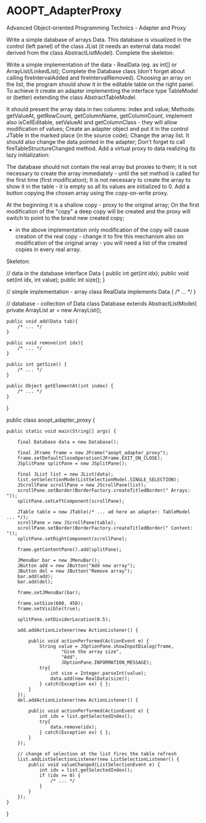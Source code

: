 # AOOPT_AdapterProxy
Advanced Object-oriented Programming Technics - Adapter and Proxy

Write a simple database of arrays Data. This database is visualized in the control (left panel) of the class JList (it needs an external data model derived from the class AbstractListModel).
Complete the skeleton:

Write a simple implementation of the data - RealData (eg. as int[] or ArrayList/LinkedList);
Complete the Database class (don't forget about calling fireIntervalAdded and fireIntervalRemoved).
Choosing an array on the list, the program should show it in the editable table on the right panel. To achieve it create an adapter implementing the interface type TableModel or (better) extending the class AbstractTableModel.

It should present the array data in two columns: index and value;
Methods: getValueAt, getRowCount, getColumnName, getColumnCount, implement also isCellEditable, setValueAt and getColumnClass - they will allow modification of values;
Create an adapter object and put it in the control JTable in the marked place (in the source code);
Change the array list. It should also change the data pointed in the adapter;
Don't forget to call  fireTableStructureChanged method.
Add a virtual proxy to data realizing its lazy initialization:

The database should not contain the real array but proxies to them;
It is not necessary to create the array immediately - until the set method is called for the first time (first modification);
It is not necessary to create the array to show it in the table  - it is empty so all its values are initialized to 0.
Add a button copying the chosen array using the copy-on-write proxy.

At the beginning it is a shallow copy - proxy to the original array;
On the first modification of the "copy" a deep copy will be created and the proxy will switch to point to the brand new created copy;
* in the above implementation only modification of the copy will cause creation of the real copy - change it to fire this mechanism also on modification of the original array - you will need a list of the created copies in every real array.

Skeleton:

// data in the database
interface Data {
    public int get(int idx);
    public void set(int idx, int value);
    public int size();
}

// simple implementation - array
class RealData implements Data {
    /* ... */
}

// database - collection of Data
class Database extends AbstractListModel{
    private ArrayList<Data> ar = new ArrayList<Data>();

    public void add(Data tab){
        /* ... */
    }

    public void remove(int idx){
        /* ... */
    }

    public int getSize() {
        /* ... */
    }

    public Object getElementAt(int index) {
        /* ... */
    }
}


public class aoopt_adapter_proxy {

    public static void main(String[] args) {

        final Database data = new Database();

        final JFrame frame = new JFrame("aoopt_adapter_proxy");
        frame.setDefaultCloseOperation(JFrame.EXIT_ON_CLOSE);
        JSplitPane splitPane = new JSplitPane();

        final JList list = new JList(data);
        list.setSelectionMode(ListSelectionModel.SINGLE_SELECTION);
        JScrollPane scrollPane = new JScrollPane(list);
        scrollPane.setBorder(BorderFactory.createTitledBorder(" Arrays: "));
        splitPane.setLeftComponent(scrollPane);

        JTable table = new JTable(/* ... ad here an adapter: TableModel ... */);
        scrollPane = new JScrollPane(table);
        scrollPane.setBorder(BorderFactory.createTitledBorder(" Content: "));
        splitPane.setRightComponent(scrollPane);

        frame.getContentPane().add(splitPane);

        JMenuBar bar = new JMenuBar();
        JButton add = new JButton("Add new array");
        JButton del = new JButton("Remove array");
        bar.add(add);
        bar.add(del);

        frame.setJMenuBar(bar);

        frame.setSize(600, 450);
        frame.setVisible(true);

        splitPane.setDividerLocation(0.5);

        add.addActionListener(new ActionListener() {

            public void actionPerformed(ActionEvent e) {
                String value = JOptionPane.showInputDialog(frame,
                        "Give the array size",
                        "Add",
                        JOptionPane.INFORMATION_MESSAGE);
                try{
                    int size = Integer.parseInt(value);
                    data.add(new RealData(size));
                } catch(Exception ex) { };
            }
        });
        del.addActionListener(new ActionListener() {

            public void actionPerformed(ActionEvent e) {
                int idx = list.getSelectedIndex();
                try{
                    data.remove(idx);
                } catch(Exception ex) { };
            }
        });

        // change of selection at the list fires the table refresh
        list.addListSelectionListener(new ListSelectionListener() {
            public void valueChanged(ListSelectionEvent e) {
                int idx = list.getSelectedIndex();
                if (idx >= 0) {
                    /* ... */
                }
            }
        });
    }
}